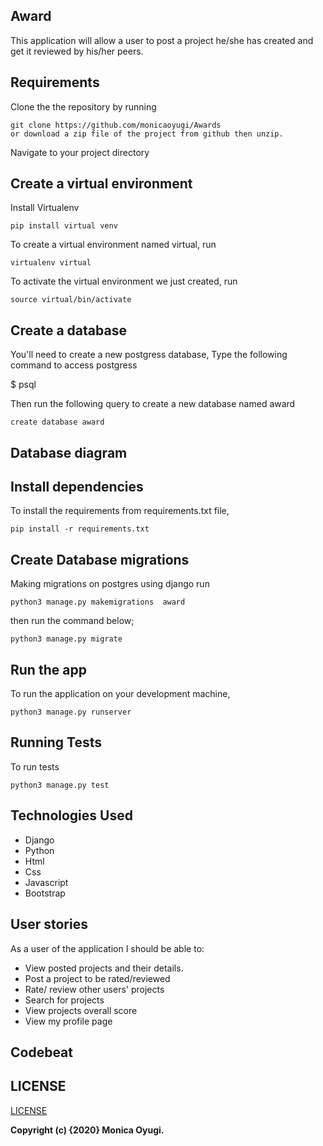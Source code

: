 ## Award
This application will allow a user to post a project he/she has created and get it reviewed by his/her peers.

## Requirements
Clone the the repository by running

```
git clone https://github.com/monicaoyugi/Awards
or download a zip file of the project from github then unzip.
```

Navigate to your project directory

## Create a virtual environment
Install Virtualenv

```
pip install virtual venv
```

To create a virtual environment named virtual, run

```
virtualenv virtual
```
To activate the virtual environment we just created,
run

```
source virtual/bin/activate
```

## Create a database
You'll need to create a new postgress database, Type the following command to access postgress

 $ psql

 Then run the following query to create a new database named award

```
create database award
```

## Database diagram




## Install dependencies
To install the requirements from requirements.txt file,

```
pip install -r requirements.txt
```

## Create Database migrations
Making migrations on postgres using django
run

```
python3 manage.py makemigrations  award
```
then run the command below;

```
python3 manage.py migrate
```
## Run the app
To run the application on your development machine,

```
python3 manage.py runserver
```
## Running Tests
To run tests

```
python3 manage.py test
```

## Technologies Used
- Django
- Python
- Html
- Css
- Javascript
- Bootstrap

## User stories

As a user of the application I should be able to:

- View posted projects and their details.
- Post a project to be rated/reviewed
- Rate/ review other users' projects
- Search for projects
- View projects overall score
- View my profile page


## Codebeat


## LICENSE
[LICENSE](license)

__Copyright (c) {2020} Monica Oyugi.__

